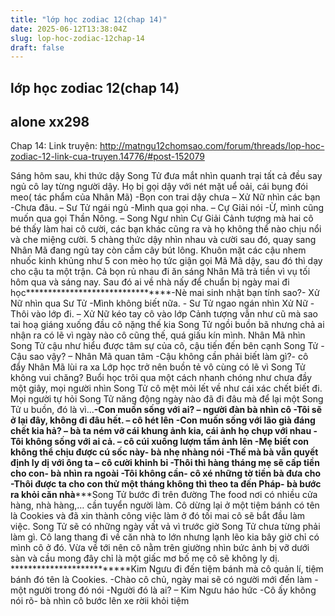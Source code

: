 ```yaml
---
title: "lớp học zodiac 12(chap 14)"
date: 2025-06-12T13:38:04Z
slug: lop-hoc-zodiac-12chap-14
draft: false
---
```


## lớp học zodiac 12(chap 14)

## alone xx298

Chap 14:
Link truyện: http://matngu12chomsao.com/forum/threads/lop-hoc-zodiac-12-link-cua-truyen.14776/#post-152079
 
 
Sáng hôm sau, khi thức dậy Song Tử đưa mắt nhìn quanh trại tất cả đều say ngủ cô lay từng người dậy. Họ bị gọi dậy với nét mặt uể oải, cái bụng đói meo( tác phẩm của Nhân Mã) 
-Bọn con trai dậy chưa – Xử Nữ nhìn các bạn
-Chưa đâu. – Sư Tử ngái ngủ
-Mình qua gọi nha. – Cự Giải nói
-Ừ, mình cũng muốn qua gọi Thần Nông. – Song Ngư nhìn Cự Giải
Cảnh tượng mà hai cô bé thấy làm hai cô cười, các bạn khác cũng ra và họ không thể nào chịu nổi và che miệng cười. 5 chàng thức dậy nhìn nhau và cười sau đó, quay sang Nhân Mã đang ngủ tay còn cầm cây bút lông. Khuôn mặt các cậu nhem nhuốc kinh khủng như 5 con mèo họ tức giận gọi Mã Mã dậy, sau đó thì dạy cho cậu ta một trận. Cả bọn rủ nhau đi ăn sáng Nhân Mã trả tiền vì vụ tối hôm qua và sáng nay. Sau đó ai về nhà nấy để chuẩn bị ngày mai đi học********************************-Nè mai sinh nhật bạn tính sao?- Xử Nữ nhìn qua Sư Tử
-Mình không biết nữa. - Sư Tử ngao ngán nhìn Xử Nữ 
-Thôi vào lớp đi. – Xử Nữ kéo tay cô vào lớp
Cảnh tượng vẫn như cũ mà sao tai hoạ giáng xuống đầu cô nặng thế kia Song Tử ngồi buồn bã nhưng chả ai nhận ra có lẽ vì ngày nào cô cũng thế, quá giấu kín mình. Nhân Mã nhìn Song Tử cậu như hiểu được tâm sự của cô, cậu tiến đến bên cạnh Song Tử
-Cậu sao vậy? – Nhân Mã quan tâm
-Cậu không cần phải biết làm gì?- cô đẩy Nhân Mã lùi ra xa
Lớp học trở nên buồn tẻ vô cùng có lẽ vì Song Tử không vui chăng? Buổi học trôi qua một cách nhanh chóng như chưa đầy một giây, mọi người nhìn Song Tử cô mệt mỏi lết về như cái xác chết biết đi. Mọi người tự hỏi Song Tử năng động ngày nào đã đi đâu mà để lại một Song Tử u buồn, đó là vì...********************-Con muốn sống với ai? – người đàn bà nhìn cô 
-Tôi sẽ ở lại đây, không đi đâu hết. – cô hét lên
-Con muốn sống với lão già đáng chết kia hả? – bà ta ném vỡ cái khung ảnh kia, cái ảnh họ chụp với nhau
-Tôi không sống với ai cả. – cô cúi xuống lượm tấm ảnh lên
-Mẹ biết con không thể chịu được cú sốc này- bà nhẹ nhàng nói
-Thế mà bà vẫn quyết định ly dị với ông ta – cô cười khinh bỉ
-Thôi thì hàng tháng mẹ sẽ cấp tiền cho con- bà nhìn ra ngoài 
-Tôi không cần- cô xé những tờ tiền bà đưa cho
-Thôi được ta cho con thử một tháng không thì theo ta đến Pháp- bà bước ra khỏi căn nhà***********************Song Tử bước đi trên đường The food nơi có nhiều cửa hàng, nhà hàng,… cần tuyển người làm. Cô dừng lại ở một tiệm bánh có tên là Cookies và đã xin thành công việc làm ở đó tối mai cô sẽ bắt đầu làm việc. Song Tử sẽ có những ngày vất vả vì trước giờ Song Tử chưa từng phải làm gì. Cô lang thang đi về căn nhà to lớn nhưng lạnh lẽo kia bây giờ chỉ có mình cô ở đó.
Vừa về tới nên cô nằm trên giường nhìn bức ảnh bị vỡ dưới sàn và cầu mong đây chỉ là một giấc mơ bố mẹ cô sẽ không ly dị. **************************Kim Ngưu đi đến tiệm bánh mà cô quản lí, tiệm bánh đó tên là Cookies. 
-Chào cô chủ, ngày mai sẽ có người mới đến làm - một người trong đó nói
-Người đó là ai? – Kim Ngưu háo hức
-Cô ấy không nói rõ- bà nhìn cô bước lên xe rờii khỏi tiệm